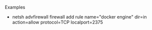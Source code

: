 
Examples
* netsh advfirewall firewall add rule name="docker engine" dir=in action=allow protocol=TCP localport=2375
